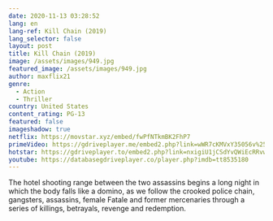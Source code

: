 ```yaml
---
date: 2020-11-13 03:28:52
lang: en
lang-ref: Kill Chain (2019)
lang_selector: false
layout: post
title: Kill Chain (2019)
image: /assets/images/949.jpg
featured_image: /assets/images/949.jpg
author: maxflix21
genre:
  - Action
  - Thriller
country: United States
content_rating: PG-13
featured: false
imageshadow: true
netflix: https://movstar.xyz/embed/fwPfNTkmBK2FhP7
primeVideo: https://gdriveplayer.me/embed2.php?link=wWR7cKMVxY35056v%252FPj82wwJmkiu0xCUbz0DHEEXLFUPDxWqdx8XmW4VijelPrvLGguKwss6caG%252BCRtxUMMIdMJlEniSNm2CA13FwNW9erc7x7LKlDVhl7F01IkjLmHrb8Ybb5%252BF3nraDpN9OqbwG6MWVCUFbsT7qsrPBB5nEiOJWN7u2CtKshwdWXzala0uk%253D
hotstar: https://gdriveplayer.to/embed2.php?link=nxigiU1jCSdYvQWiEcRRvwNMFBPulv1VE8%252F2Y2LSdftOuizVAL5cA1YjD0i0RpiSqZy1N7N8Ixi4sH2acybwK3omfECXLuxWnJrnF7LJhJW%252B8i78KpCmsQ%252F9W%252F4eyg5sumDqcuORwqTQA5hFSUDDMCOfUQEtbx0vrv31v1HIGDHv1dWPxVbedBfw1liVH8XeqJ7VMw62q8J71GYs6niX%252B2Qp23b8W%252F2DYHaWSMPHkSN41Ms6ltU38S9z%252Bv3aJu%252Fl6hCJJ5VcFJSSyVszQyjyPKCwraSMWlbv3dlHwzrfoQpA%253D%253D
youtube: https://databasegdriveplayer.co/player.php?imdb=tt8535180
---
```

The hotel shooting range between the two assassins begins a long night in which the body falls like a domino, as we follow the crooked police chain, gangsters, assassins, female Fatale and former mercenaries through a series of killings, betrayals, revenge and redemption.